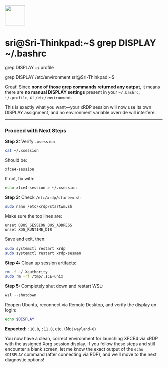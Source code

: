 <img src="https://r2cdn.perplexity.ai/pplx-full-logo-primary-dark%402x.png" style="height:64px;margin-right:32px"/>

# sri@Sri-Thinkpad:~\$ grep DISPLAY ~/.bashrc

grep DISPLAY ~/.profile

grep DISPLAY /etc/environment
sri@Sri-Thinkpad:~\$

Great! Since **none of those grep commands returned any output**, it means there are **no manual DISPLAY settings** present in your `~/.bashrc`, `~/.profile`, or `/etc/environment`.

This is exactly what you want—your xRDP session will now use its own DISPLAY assignment, and no environment variable override will interfere.

***

### **Proceed with Next Steps**

**Step 2:**
Verify `.xsession`

```bash
cat ~/.xsession
```

Should be:

```
xfce4-session
```

If not, fix with:

```bash
echo xfce4-session > ~/.xsession
```

**Step 3:**
Check `/etc/xrdp/startwm.sh`

```bash
sudo nano /etc/xrdp/startwm.sh
```

Make sure the top lines are:

```
unset DBUS_SESSION_BUS_ADDRESS
unset XDG_RUNTIME_DIR
```

Save and exit, then:

```bash
sudo systemctl restart xrdp
sudo systemctl restart xrdp-sesman
```

**Step 4:**
Clean up session artifacts:

```bash
rm -f ~/.Xauthority
sudo rm -rf /tmp/.ICE-unix
```

**Step 5:**
Completely shut down and restart WSL:

```powershell
wsl --shutdown
```

Reopen Ubuntu, reconnect via Remote Desktop, and verify the display on login:

```bash
echo $DISPLAY
```

**Expected:**
`:10.0`, `:11.0`, etc. (Not `wayland-0`)

You now have a clean, correct environment for launching XFCE4 via xRDP with the assigned Xorg session display.
If you follow these steps and still encounter a blank screen, let me know the exact output of the `echo $DISPLAY` command (after connecting via RDP), and we’ll move to the next diagnostic options!

